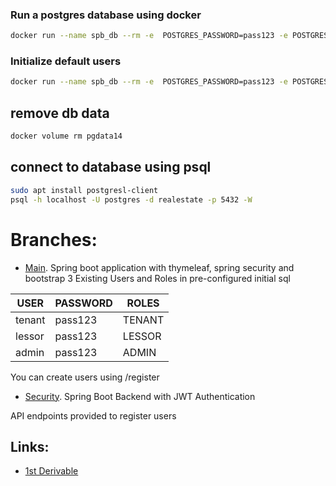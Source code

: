 ### Run a postgres database using docker

```bash
docker run --name spb_db --rm -e  POSTGRES_PASSWORD=pass123 -e POSTGRES_DB=realestate --net=host -v pgdata14:/var/lib/postgresql/data  -d postgres:14
```
### Initialize default users

```bash
docker run --name spb_db --rm -e  POSTGRES_PASSWORD=pass123 -e POSTGRES_DB=realestate --net=host -v "$(pwd)"/assets/db:/docker-entrypoint-initdb.d -v pgdata14:/var/lib/postgresql/data -d postgres:14
```

## remove db data
```bash
docker volume rm pgdata14
```

## connect to database using psql

```bash
sudo apt install postgresl-client
psql -h localhost -U postgres -d realestate -p 5432 -W
```

# Branches:
* [Main](https://github.com/manouslinard/dist_sys_2022). Spring boot application with thymeleaf, spring security and bootstrap 3
Existing Users and Roles in pre-configured initial sql

| USER   | PASSWORD | ROLES       |
|------- |----------|-------------|
| tenant | pass123  | TENANT      |
| lessor | pass123  | LESSOR      |
| admin  | pass123  | ADMIN       |
 
You can create users using /register
* [Security](https://gitlab.com/atsadimas/springbootdemo/-/tree/security). Spring Boot Backend with JWT Authentication

API endpoints provided to register users

## Links:
* [1st Derivable](https://tinyurl.com/2m3bhahn)